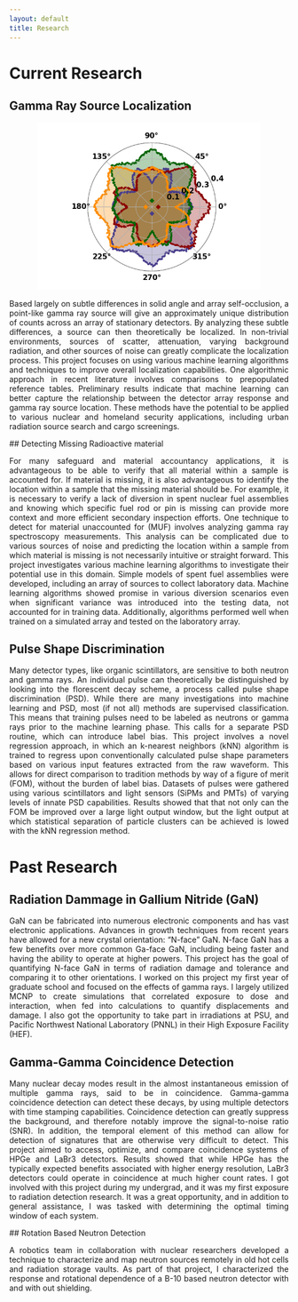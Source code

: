 ```yaml
---
layout: default
title: Research
---
```

# Current Research
## Gamma Ray Source Localization

<p align="center">
<img src="assets/arrayresp.png" alt="Headshot" height="300px">
</p>
<p align="justify">
Based largely on subtle differences in solid angle and array self-occlusion, a point-like gamma ray source will give an approximately unique distribution of counts across an array of stationary detectors. By analyzing these subtle differences, a source can then theoretically be localized. In non-trivial environments, sources of scatter, attenuation, varying background radiation, and other sources of noise can greatly complicate the localization process. This project focuses on using various machine learning algorithms and techniques to improve overall localization capabilities. One algorithmic approach in recent literature involves comparisons to prepopulated reference tables. Preliminary results indicate that machine learning can better capture the relationship between the detector array response and gamma ray source location. These methods have the potential to be applied to various nuclear and homeland security applications, including urban radiation source search and cargo screenings. 
</p>
## Detecting Missing Radioactive material
<p align="justify">
For many safeguard and material accountancy applications, it is advantageous to be able to verify that all material within a sample is accounted for. If material is missing, it is also advantageous to identify the location within a sample that the missing material should be. For example, it is necessary to verify a lack of diversion in spent nuclear fuel assemblies and knowing which specific fuel rod or pin is missing can provide more context and more efficient secondary inspection efforts. One technique to detect for material unaccounted for (MUF) involves analyzing gamma ray spectroscopy measurements. This analysis can be complicated due to various sources of noise and predicting the location within a sample from which material is missing is not necessarily intuitive or straight forward. This project investigates various machine learning algorithms to investigate their potential use in this domain. Simple models of spent fuel assemblies were developed, including an array of sources to collect laboratory data. Machine learning algorithms showed promise in various diversion scenarios even when significant variance was introduced into the testing data, not accounted for in training data. Additionally, algorithms performed well when trained on a simulated array and tested on the laboratory array. 
</p>

## Pulse Shape Discrimination
<p align="justify">
Many detector types, like organic scintillators, are sensitive to both neutron and gamma rays. An individual pulse can theoretically be distinguished by looking into the florescent decay scheme, a process called pulse shape discrimination (PSD). While there are many investigations into machine learning and PSD, most (if not all) methods are supervised classification. This means that training pulses need to be labeled as neutrons or gamma rays prior to the machine learning phase. This calls for a separate PSD routine, which can introduce label bias. This project involves a novel regression approach, in which an k-nearest neighbors (kNN) algorithm is trained to regress upon conventionally calculated pulse shape parameters based on various input features extracted from the raw waveform. This allows for direct comparison to tradition methods by way of a figure of merit (FOM), without the burden of label bias. Datasets of pulses were gathered using various scintillators and light sensors (SiPMs and PMTs) of varying levels of innate PSD capabilities. Results showed that that not only can the FOM be improved over a large light output window, but the light output at which statistical separation of particle clusters can be achieved is lowed with the kNN regression method.
</p>

# Past Research
## Radiation Dammage in Gallium Nitride (GaN)
<p align="justify">
GaN can be fabricated into numerous electronic components and has vast electronic applications. Advances in growth techniques from recent years have allowed for a new crystal orientation: “N-face” GaN. N-face GaN has a few benefits over more common Ga-face GaN, including being faster and having the ability to operate at higher powers. This project has the goal of quantifying N-face GaN in terms of radiation damage and tolerance and comparing it to other orientations. I worked on this project my first year of graduate school and focused on the effects of gamma rays. I largely utilized MCNP to create simulations that correlated exposure to dose and interaction, when fed into calculations to quantify displacements and damage. I also got the opportunity to take part in irradiations at PSU, and Pacific Northwest National Laboratory (PNNL) in their High Exposure Facility (HEF).
</p>

## Gamma-Gamma Coincidence Detection
<p align="justify">
Many nuclear decay modes result in the almost instantaneous emission of multiple gamma rays, said to be in coincidence. Gamma-gamma coincidence detection can detect these decays, by using multiple detectors with time stamping capabilities. Coincidence detection can greatly suppress the background, and therefore notably improve the signal-to-noise ratio (SNR). In addition, the temporal element of this method can allow for detection of signatures that are otherwise very difficult to detect. This project aimed to access, optimize, and compare coincidence systems of HPGe and LaBr3 detectors. Results showed that while HPGe has the typically expected benefits associated with higher energy resolution, LaBr3 detectors could operate in coincidence at much higher count rates. I got involved with this project during my undergrad, and it was my first exposure to radiation detection research. It was a great opportunity, and in addition to general assistance, I was tasked with determining the optimal timing window of each system.
</p>
## Rotation Based Neutron Detection
<p align="justify">
A robotics team in collaboration with nuclear researchers developed a technique to characterize and map neutron sources remotely in old hot cells and radiation storage vaults. As part of that project, I characterized the response and rotational dependence of a B-10 based neutron detector with and with out shielding.
</p>
